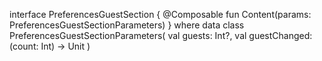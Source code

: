 interface PreferencesGuestSection {
    @Composable
    fun Content(params: PreferencesGuestSectionParameters)
}
where
data class PreferencesGuestSectionParameters(
    val guests: Int?,
    val guestChanged: (count: Int) -> Unit
)